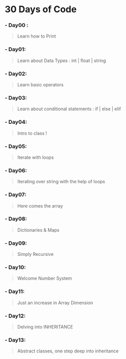 # 30 Days of Code
### - Day00 : 
> Learn how to Print
### - Day01:
> Learn about Data Types : int | float | string
### - Day02:
> Learn basic operators
### - Day03:
> Learn about conditional statements : if | else | elif
### - Day04:
> Intro to class !
### - Day05:
> Iterate with loops
### - Day06:
> Iterating over string with the help of loops
### - Day07:
> Here comes the array
### - Day08:
> Dictionaries & Maps
### - Day09:
> Simply Recursive
### - Day10:
> Welcome Number System
### - Day11:
> Just an increase in Array Dimension
### - Day12:
> Delving into INHERITANCE
### - Day13:
> Abstract classes, one step deep into inheritance
